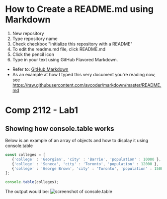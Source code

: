 
# How to Create a README.md using Markdown
1. New repository
1. Type repository name
1. Check checkbox "Initialize this repository with a README"
1. To edit the readme.md file, click README.md
1. Click the pencil icon 
1. Type in your text using GitHub Flavored Markdown.  
* Refer to: [GitHub Markdown](https://guides.github.com/features/mastering-markdown/)
* As an example at how I typed this very document you're reading now, see https://raw.githubusercontent.com/avcoder/markdown/master/README.md




# Comp 2112 - Lab1
## Showing how console.table works

Below is an example of an array of objects and how to display it using console.table
```js
const colleges = [
   {'college' : 'Georgian', 'city' : 'Barrie', 'population' : 10000 },
   {'college' : 'Seneca', 'city' : 'Toronto', 'population' : 12000 },
   {'college' : 'George Brown', 'city' : 'Toronto', 'population' : 15000 }   
];

console.table(colleges);
```

The output would be:
![screenshot of console.table](http://avillaruz.computerstudi.es/comp2112/images/consoleTable.JPG)

